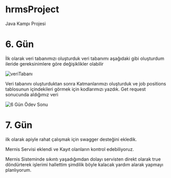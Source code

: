 # hrmsProject
Java Kampı Projesi


# 6. Gün 

İlk olarak veri tabanımızı oluşturduk veri tabanımı aşağıdaki gibi oluşturdum ileride gereksinimlere göre değişiklikler olabilir

![veriTabanı](https://user-images.githubusercontent.com/59138609/117873746-d011a800-b2a8-11eb-890f-93e12580a9a4.png)

Veri tabanını oluşturduktan sonra Katmanlarımızı oluşturduk ve job positions tablosunun içindekileri görmek için kodlarımızı yazdık. Get request sonucunda aldığımız veri

![6  Gün Ödev Sonu](https://user-images.githubusercontent.com/59138609/117873926-064f2780-b2a9-11eb-9bba-bc76122e5de1.png)


# 7. Gün 

ilk olarak apiyle rahat çalışmak için swagger desteğini ekledik.

Mernis Servisi eklendi ve Kayıt olanların kontrol edebiliyoruz.

Mernis Sisteminde sıkıntı yaşadığımdan dolayı servisten direkt olarak true döndürterek işlerimi hallettim şimdilik böyle kalacak yardım alarak yapmayı planlıyorum.
